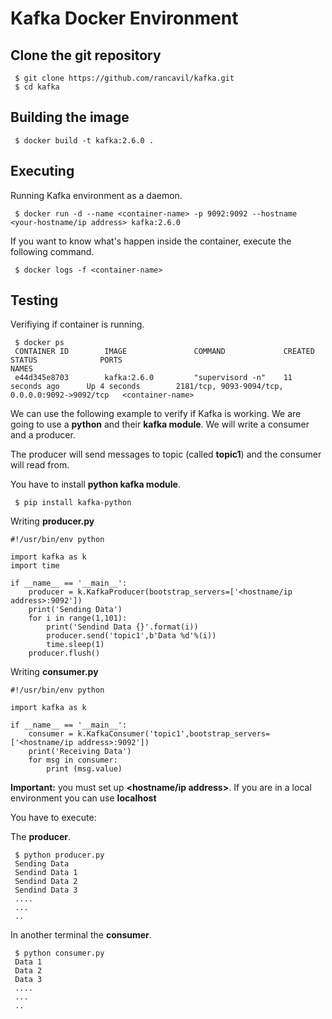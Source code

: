 # Kafka Docker Environment

## Clone the git repository

     $ git clone https://github.com/rancavil/kafka.git
     $ cd kafka

## Building the image

     $ docker build -t kafka:2.6.0 .

## Executing 

Running Kafka environment as a daemon.

     $ docker run -d --name <container-name> -p 9092:9092 --hostname <your-hostname/ip address> kafka:2.6.0

If you want to know what's happen inside the container, execute the following command.

     $ docker logs -f <container-name>

## Testing

Verifiying if container is running.

     $ docker ps
     CONTAINER ID        IMAGE               COMMAND             CREATED             STATUS              PORTS                                             NAMES
     e44d345e8703        kafka:2.6.0         "supervisord -n"    11 seconds ago      Up 4 seconds        2181/tcp, 9093-9094/tcp, 0.0.0.0:9092->9092/tcp   <container-name>


We can use the following example to verify if Kafka is working. We are going to use a **python** and their **kafka module**. We will write a consumer and a producer.

The producer will send messages to topic (called **topic1**) and the consumer will read from.

You have to install **python kafka module**.

     $ pip install kafka-python

Writing **producer.py**

    #!/usr/bin/env python
     
    import kafka as k
    import time
    
    if __name__ == '__main__':
        producer = k.KafkaProducer(bootstrap_servers=['<hostname/ip address>:9092'])
        print('Sending Data')
        for i in range(1,101):
            print('Sendind Data {}'.format(i))
            producer.send('topic1',b'Data %d'%(i))
            time.sleep(1)
        producer.flush()

Writing **consumer.py**

    #!/usr/bin/env python

    import kafka as k

    if __name__ == '__main__':
        consumer = k.KafkaConsumer('topic1',bootstrap_servers=['<hostname/ip address>:9092'])
        print('Receiving Data')
        for msg in consumer:
            print (msg.value)

**Important:** you must set up **<hostname/ip address>**. If you are in a local environment you can use **localhost**

You have to execute:

The **producer**.

     $ python producer.py
     Sending Data
     Sendind Data 1
     Sendind Data 2
     Sendind Data 3
     ....
     ...
     ..

In another terminal the **consumer**.

     $ python consumer.py
     Data 1
     Data 2
     Data 3
     ....
     ...
     ..
   
